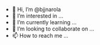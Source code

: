 - 👋 Hi, I’m @bjjnarola
- 👀 I’m interested in ...
- 🌱 I’m currently learning ...
- 💞️ I’m looking to collaborate on ...
- 📫 How to reach me ...

<!---
bjjnarola/bjjnarola is a ✨ special ✨ repository because its `README.md` (this file) appears on your GitHub profile.
You can click the Preview link to take a look at your changes.
--->
